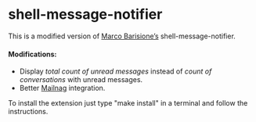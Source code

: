 # shell-message-notifier

This is a modified version of [Marco Barisione’s](http://blog.barisione.org/2011-11/permanent-im-notifications/) shell-message-notifier.

#### Modifications:
* Display _total count of unread messages_ instead of _count of conversations_ with unread messages.
* Better [Mailnag](https://github.com/pulb/mailnag) integration.

To install the extension just type "make install" in a terminal and follow the instructions.
